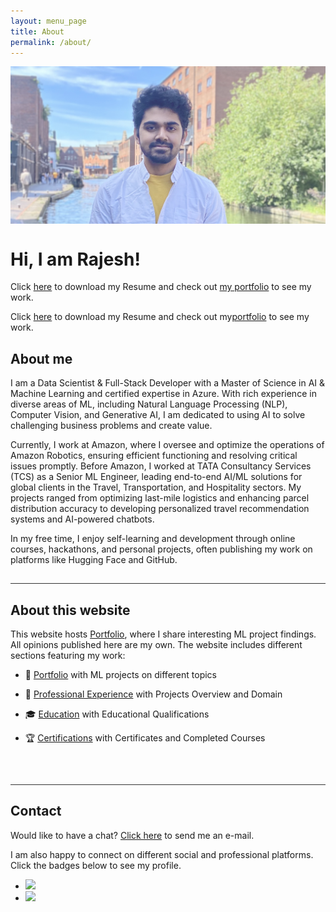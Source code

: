 ```yaml
---
layout: menu_page
title: About
permalink: /about/
---
```


<meta charset="UTF-8">

<div class="container">
  <div style="width:100%;height:0; padding-top:50%; overflow: hidden; position:relative;">
    <img src="../images/menu/fig_rajesh_about.png" style="width:100%; opacity:0.8; position:absolute; top:0; left:0">
  </div>  
  <div class="content">
    <h1>Hi, I am Rajesh!</h1>
    <p><span class="cover-desc" style="color:var(--page-desc-color)">Click <a href="http://127.0.0.1:4000/cv.pdf">here</a> to download my Resume and check out <a href="http://127.0.0.1:4000/portfolio/">my portfolio</a> to see my work.</span></p>
  </div>
</div>

<p>
<span class="page-desc">Click <a href="http://127.0.0.1:4000/cv.pdf">here</a> to download my Resume and check out my<a href="http://127.0.0.1:4000/portfolio/">portfolio</a> to see my work.</span>
</p>


<!----------------------------------------------------------------------------->
## About me

I am a Data Scientist & Full-Stack Developer with a Master of Science in AI & Machine Learning and certified expertise in Azure. With rich experience in diverse areas of ML, including Natural Language Processing (NLP), Computer Vision, and Generative AI, I am dedicated to using AI to solve challenging business problems and create value.

Currently, I work at Amazon, where I oversee and optimize the operations of Amazon Robotics, ensuring efficient functioning and resolving critical issues promptly. Before Amazon, I worked at TATA Consultancy Services (TCS) as a Senior ML Engineer, leading end-to-end AI/ML solutions for global clients in the Travel, Transportation, and Hospitality sectors. My projects ranged from optimizing last-mile logistics and enhancing parcel distribution accuracy to developing personalized travel recommendation systems and AI-powered chatbots.

In my free time, I enjoy self-learning and development through online courses, hackathons, and personal projects, often publishing my work on platforms like Hugging Face and GitHub.

<!-- <button class="btn" onclick="window.open('http://127.0.0.1:4000/cv.pdf')"><i class="fas fa-download"></i>  Curriculum Vitae</button> -->

<hr style="height:1px; visibility:hidden;" />
<hr style="height:1px;border-width:0;color:rgb(50,50,50);background-color:rgb(50,50,50)">

<!----------------------------------------------------------------------------->
## About this website

This website hosts [Portfolio](http://127.0.0.1:4000/portfolio/), where I share interesting ML project findings. All opinions published here are my own. The website includes different sections featuring my work:

- &#128193; [Portfolio](http://127.0.0.1:4000/portfolio/) with ML projects on different topics

- &#128188; [Professional Experience](http://127.0.0.1:4000/experience/) with Projects Overview and Domain

- &#127891; [Education](http://127.0.0.1:4000/education/) with Educational Qualifications

- &#127942; [Certifications](http://127.0.0.1:4000/certifications/) with Certificates and Completed Courses

<!-- - &#128483; [tech talks](http://127.0.0.1:4000/talks/) with links to presentation slides and talk videos -->
<!-- - &#128218; [ML publications](http://127.0.0.1:4000/papers/) with paper abstracts and full-text PDFs -->
<!-- - &#129351; [Kaggle solutions](http://127.0.0.1:4000/kaggle/) with links to code and write-ups -->

<br>

<hr style="height:1px; visibility:hidden;" />
<hr style="height:1px;border-width:0;color:rgb(50,50,50);background-color:rgb(50,50,50)">


<!----------------------------------------------------------------------------->
## Contact

Would like to have a chat? <a href="mailto:vrajeshkanna@icloud.com">Click here</a> to send me an e-mail.

I am also happy to connect on different social and professional platforms. Click the badges below to see my profile.

<div class="social-links" align = "left">
  <ul class = "badge-list">
    <li><a href="https://www.linkedin.com/in/vrajeshtrichy/"><img src="https://img.shields.io/badge/-LinkedIn-306EA8?style=flat&logo=Linkedin&logoColor=white&link=https://www.linkedin.com/in/vrajeshtrichy/"/></a></li>
    <!-- <li><a href="https://x.com/Xbot_RK"><img src="https://img.shields.io/badge/-Twitter-4B9AE5?style=flat&logo=Twitter&logoColor=white&link=https://x.com/Xbot_RK"/></a></li> -->
    <li><a href="https://github.com/vrajeshtrichy"><img src="https://img.shields.io/badge/-GitHub-2F2F2F?style=flat&logo=github&logoColor=white&link=https://github.com/vrajeshtrichy"/></a></li>
  </ul>
</div>
